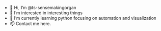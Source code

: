 - 👋 Hi, I’m @ts-sensemakingorgan
- 👀 I’m interested in interesting things
- 🌱 I’m currently learning python focusing on automation and visualization
- 📫 Contact me here.

<!---
ts-sensemakingorgan/ts-sensemakingorgan is a ✨ special ✨ repository because its `README.md` (this file) appears on your GitHub profile.
You can click the Preview link to take a look at your changes.
--->
